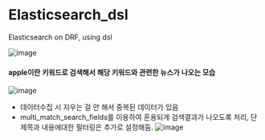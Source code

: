 # Elasticsearch_dsl
Elasticsearch on DRF, using dsl



![image](https://user-images.githubusercontent.com/74017167/182771463-41dbbe24-1ced-41a0-958a-9fff1ec1d783.png)


#### apple이란 키워드로 검색해서 해당 키워드와 관련한 뉴스가 나오는 모습
![image](https://user-images.githubusercontent.com/74017167/182771616-e06d4300-375a-4cae-9a7f-04744e6b1139.png)

- 데이터수집 시 지우는 걸 안 해서 중복된 데이터가 있음
- multi_match_search_fields를 이용하여 혼용되게 검색결과가 나오도록 처리, 단 제목과 내용에대한 필터링은 추가로 설정해둠.
![image](https://user-images.githubusercontent.com/74017167/182771764-8ab87a56-c0b9-41de-ae6c-923047bb8d57.png)


